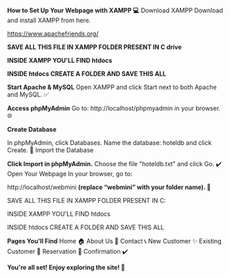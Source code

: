**How to Set Up Your Webpage with XAMPP 💻**
Download XAMPP
Download and install XAMPP from here.

https://www.apachefriends.org/

**SAVE ALL THIS FILE IN XAMPP FOLDER PRESENT IN C drive**

**INSIDE XAMPP YOU'LL FIND htdocs**

**INSIDE htdocs CREATE A FOLDER AND SAVE THIS ALL**

**Start Apache & MySQL**
Open XAMPP and click Start next to both Apache and MySQL. ✅

**Access phpMyAdmin**
Go to:
http://localhost/phpmyadmin in your browser. 🌐

**Create Database**

In phpMyAdmin, click Databases.
Name the database: hoteldb and click Create. 🏨
Import the Database

**Click Import in phpMyAdmin.**
Choose the file "hoteldb.txt" and click Go. ✔️
Open Your Webpage
In your browser, go to:

http://localhost/webmini **(replace “webmini” with your folder name). 🌟**

SAVE ALL THIS FILE IN XAMPP FOLDER PRESENT IN C:

INSIDE XAMPP YOU'LL FIND htdocs 

INSIDE htdocs CREATE A FOLDER AND SAVE THIS ALL

**Pages You'll Find**
Home 🏠
About Us 📖
Contact 📞
New Customer ✨
Existing Customer 👥
Reservation 📅
Confirmation ✔️

**You're all set! Enjoy exploring the site! 🎉**